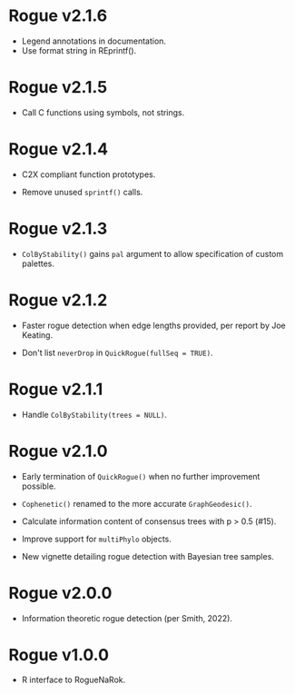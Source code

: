 # Rogue v2.1.6

- Legend annotations in documentation.
- Use format string in REprintf().


# Rogue v2.1.5

- Call C functions using symbols, not strings.


# Rogue v2.1.4

- C2X compliant function prototypes.

- Remove unused `sprintf()` calls.


# Rogue v2.1.3

- `ColByStability()` gains `pal` argument to allow specification of custom
  palettes.


# Rogue v2.1.2

- Faster rogue detection when edge lengths provided, per report by Joe Keating.

- Don't list `neverDrop` in `QuickRogue(fullSeq = TRUE)`.


# Rogue v2.1.1

- Handle `ColByStability(trees = NULL)`.


# Rogue v2.1.0

- Early termination of `QuickRogue()` when no further improvement possible.

- `Cophenetic()` renamed to the more accurate `GraphGeodesic()`.

- Calculate information content of consensus trees with p > 0.5 (#15).

- Improve support for `multiPhylo` objects.

- New vignette detailing rogue detection with Bayesian tree samples.


# Rogue v2.0.0

- Information theoretic rogue detection (per Smith, 2022).


# Rogue v1.0.0

 - R interface to RogueNaRok.
